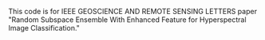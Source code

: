 This code is for IEEE GEOSCIENCE AND REMOTE SENSING LETTERS paper "Random Subspace Ensemble With Enhanced Feature for Hyperspectral Image Classification."
